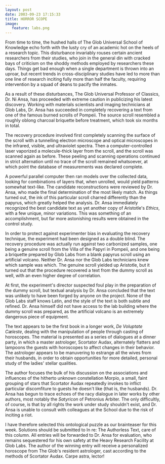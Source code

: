 ```yaml
---
layout: post
date: 2003-09-23 17:15:33
title: HORROR SCOPE
image:
   feature: labs.png
---
```


From time to time, the hushed halls of The Glob Universal School of Knowledge echo forth with the lusty cry of an academic hot on the heels of a research topic. This disturbance invariably rouses certain ancient researchers from their studies, who join in the general din with cracked bays of criticism on the shoddy methods employed by researchers these days. Things get bad enough when a single department is thrown into an uproar, but recent trends in cross-disciplinary studies have led to more than one line of research inciting fully more than half the faculty, requiring intervention by a squad of deans to pacify the inmates.

As a result of these disturbances, The Glob Universal Professor of Classics, Dr. Ni Ansa, has proceeded with extreme caution in publicizing his latest discovery. Working with materials scientists and imaging technicians at Glob Labs, Dr. Ansa has succeeded in completely recovering a text from one of the famous burned scrolls of Pompeii. The source scroll resembled a roughly oblong charcoal briquette before treatment, which took six months in total. 

The recovery procedure involved first completely scanning the surface of the scroll with a tunnelling electron microscope and optical microscopes in the infrared, visible, and ultraviolet spectra. Then a computer-controlled laser vaporized a molecule-thick layer from the scroll, and the scroll was scanned again as before. These peeling and scanning operations continued in strict alternation until no trace of the scroll remained whatsoever, at which point the database of measurements was declared complete. 

A powerful parallel computer then ran models over the collected data, looking for combinations of layers that, when unrolled, would yield patterns somewhat text-like. The candidate reconstructions were reviewed by Dr. Ansa, who made the final determination of the most likely match. As things turned out, the ink of this particular scroll charred differently than the papyrus, which greatly helped the analysis. Dr. Ansa immediately recognized the best candidate text as yet another copy of Aristotle's _Ethics_, with a few unique, minor variations. This was something of an accomplishment, but far more astonishing results were obtained in the control study.

In order to protect against experimenter bias in evaluating the recovery technique, the experiment had been designed as a double blind. The recovery procedure was actually run against two carbonized samples, one being a genuine scroll from the Villa of the Papyri in Pompeii, and one being a briquette prepared by Glob Labs from a blank papyrus scroll using an artificial volcano. Neither Dr. Ansa nor the Glob Labs technicians knew which sample was which. The genuine scroll yielded up Aristotle, but it turned out that the procedure recovered a text from the dummy scroll as well, with an even higher degree of correlation.

At first, the experiment's director suspected foul play in the preparation of the dummy scroll, but textual analysis by Dr. Ansa concluded that the text was unlikely to have been forged by anyone on the project. None of the Glob Labs staff knows Latin, and the style of the text is both subtle and refined. Dr. Ansa himself did not have access to the lab building where the dummy scroll was prepared, as the artificial volcano is an extremely dangerous piece of equipment.

The text appears to be the first book in a longer work, _De Voluptate C&aelig;leste_, dealing with the manipulation of people through casting of horoscopes. The material is presented as a series of dialogues at a dinner party, in which a master astrologer, Scortator Audax, alternately flatters and lampoons the guests with horoscopes to affect changes in their behavior. The astrologer appears to be manuvering to estrange all the wives from their husbands, in order to obtain opportunities for more detailed, personal study of the ladies' stellar qualities.

The author focuses the bulk of his discussion on the associations and influences of the hitherto unknown constellation Morpio, a small, faint grouping of stars that Scortator Audax repeatedly invokes to inflict particular discomfiture to guests he doesn't like (that is, the husbands). Dr. Ansa has begun to trace echoes of the racy dialogue in later works by other authors, most notably the _Satyricon_ of Petronius Arbiter. The only difficultly, of course, is that by all rights the work under study shouldn't exist, and Dr. Ansa is unable to consult with colleagues at the School due to the risk of inciting a riot.

I have therefore selected this ontological puzzle as our brainteaser for this week. Solutions should be submitted to In re: The Authorless Text, care of this column. All entries will be forwarded to Dr. Ansa for evaluation, who remains sequestered for his own safety at the Heavy Research Facility at Glob Labs. The author of the winning entry will receive a personalized horoscope from The Glob's resident astrologer, cast according to the methods of Scortator Audax. Carpe astra, lector!
